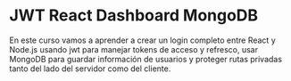 # JWT React Dashboard MongoDB

En este curso vamos a aprender a crear un login completo entre React y Node.js usando jwt para manejar tokens de acceso y refresco, usar MongoDB para guardar información de usuarios y proteger rutas privadas tanto del lado del servidor como del cliente.
